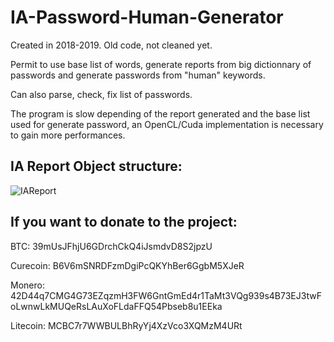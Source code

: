 # IA-Password-Human-Generator

Created in 2018-2019. Old code, not cleaned yet.

Permit to use base list of words, generate reports from big dictionnary of passwords and generate passwords from "human" keywords.

Can also parse, check, fix list of passwords.

The program is slow depending of the report generated and the base list used for generate password, an OpenCL/Cuda implementation
is necessary to gain more performances.


## IA Report Object structure:

![IAReport](https://user-images.githubusercontent.com/96837446/157767430-95e5d3a2-1749-4bd9-9cf7-afd64a56062b.png)

## If you want to donate to the project:

BTC: 39mUsJFhjU6GDrchCkQ4iJsmdvD8S2jpzU

Curecoin: B6V6mSNRDFzmDgiPcQKYhBer6GgbM5XJeR

Monero: 42D44q7CMG4G73EZqzmH3FW6GntGmEd4r1TaMt3VQg939s4B73EJ3twFoLwnwLkMUQeRsLAuXoFLdaFFQ54Pbseb8u1EEka

Litecoin: MCBC7r7WWBULBhRyYj4XzVco3XQMzM4URt
